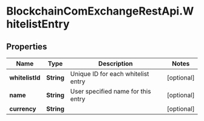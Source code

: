 # BlockchainComExchangeRestApi.WhitelistEntry

## Properties

Name | Type | Description | Notes
------------ | ------------- | ------------- | -------------
**whitelistId** | **String** | Unique ID for each whitelist entry | [optional] 
**name** | **String** | User specified name for this entry | [optional] 
**currency** | **String** |  | [optional] 


